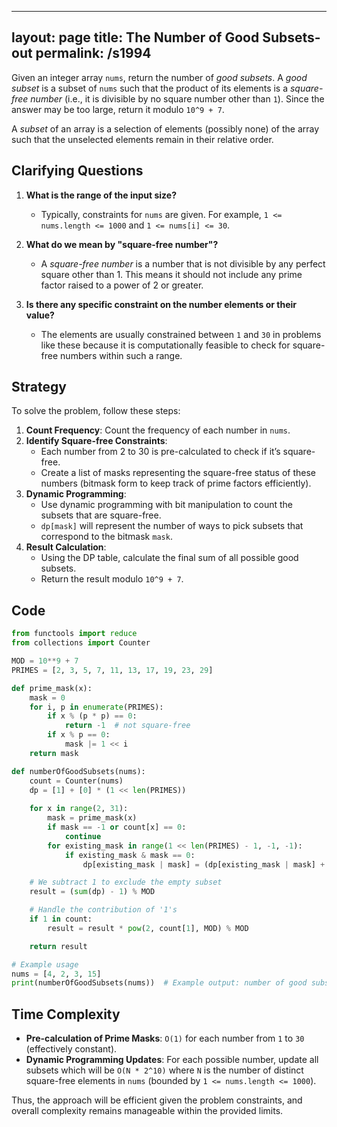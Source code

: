 
---
layout: page
title:  The Number of Good Subsets-out
permalink: /s1994
---

Given an integer array `nums`, return the number of *good subsets*. A *good subset* is a subset of `nums` such that the product of its elements is a *square-free number* (i.e., it is divisible by no square number other than `1`). Since the answer may be too large, return it modulo `10^9 + 7`.

A *subset* of an array is a selection of elements (possibly none) of the array such that the unselected elements remain in their relative order.

## Clarifying Questions

1. **What is the range of the input size?**
   - Typically, constraints for `nums` are given. For example, `1 <= nums.length <= 1000` and `1 <= nums[i] <= 30`.

2. **What do we mean by "square-free number"?**
   - A *square-free number* is a number that is not divisible by any perfect square other than 1. This means it should not include any prime factor raised to a power of 2 or greater.

3. **Is there any specific constraint on the number elements or their value?**
   - The elements are usually constrained between `1` and `30` in problems like these because it is computationally feasible to check for square-free numbers within such a range.

## Strategy

To solve the problem, follow these steps:
1. **Count Frequency**: Count the frequency of each number in `nums`.
2. **Identify Square-free Constraints**:
   - Each number from 2 to 30 is pre-calculated to check if it’s square-free.
   - Create a list of masks representing the square-free status of these numbers (bitmask form to keep track of prime factors efficiently).
3. **Dynamic Programming**:
   - Use dynamic programming with bit manipulation to count the subsets that are square-free.
   - `dp[mask]` will represent the number of ways to pick subsets that correspond to the bitmask `mask`.
4. **Result Calculation**:
   - Using the DP table, calculate the final sum of all possible good subsets.
   - Return the result modulo `10^9 + 7`.

## Code

```python
from functools import reduce
from collections import Counter

MOD = 10**9 + 7
PRIMES = [2, 3, 5, 7, 11, 13, 17, 19, 23, 29]

def prime_mask(x):
    mask = 0
    for i, p in enumerate(PRIMES):
        if x % (p * p) == 0:
            return -1  # not square-free
        if x % p == 0:
            mask |= 1 << i
    return mask

def numberOfGoodSubsets(nums):
    count = Counter(nums)
    dp = [1] + [0] * (1 << len(PRIMES))
    
    for x in range(2, 31):
        mask = prime_mask(x)
        if mask == -1 or count[x] == 0:
            continue
        for existing_mask in range(1 << len(PRIMES) - 1, -1, -1):
            if existing_mask & mask == 0:
                dp[existing_mask | mask] = (dp[existing_mask | mask] + dp[existing_mask] * count[x]) % MOD

    # We subtract 1 to exclude the empty subset
    result = (sum(dp) - 1) % MOD

    # Handle the contribution of '1's
    if 1 in count:
        result = result * pow(2, count[1], MOD) % MOD

    return result

# Example usage
nums = [4, 2, 3, 15]
print(numberOfGoodSubsets(nums))  # Example output: number of good subsets
```

## Time Complexity

- **Pre-calculation of Prime Masks**: `O(1)` for each number from `1` to `30` (effectively constant).
- **Dynamic Programming Updates**: For each possible number, update all subsets which will be `O(N * 2^10)` where `N` is the number of distinct square-free elements in `nums` (bounded by `1 <= nums.length <= 1000`).

Thus, the approach will be efficient given the problem constraints, and overall complexity remains manageable within the provided limits.